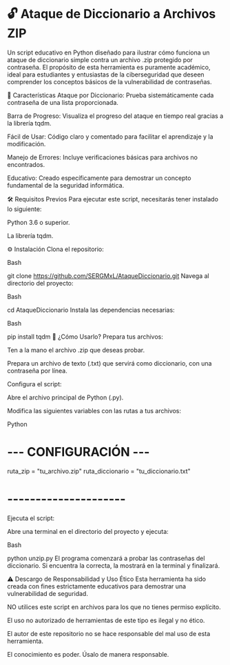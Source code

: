 # 🔓 Ataque de Diccionario a Archivos ZIP

Un script educativo en Python diseñado para ilustrar cómo funciona un ataque de diccionario simple contra un archivo .zip protegido por contraseña. El propósito de esta herramienta es puramente académico, ideal para estudiantes y entusiastas de la ciberseguridad que deseen comprender los conceptos básicos de la vulnerabilidad de contraseñas.

🚀 Características
Ataque por Diccionario: Prueba sistemáticamente cada contraseña de una lista proporcionada.

Barra de Progreso: Visualiza el progreso del ataque en tiempo real gracias a la librería tqdm.

Fácil de Usar: Código claro y comentado para facilitar el aprendizaje y la modificación.

Manejo de Errores: Incluye verificaciones básicas para archivos no encontrados.

Educativo: Creado específicamente para demostrar un concepto fundamental de la seguridad informática.

🛠️ Requisitos Previos
Para ejecutar este script, necesitarás tener instalado lo siguiente:

Python 3.6 o superior.

La librería tqdm.

⚙️ Instalación
Clona el repositorio:

Bash

git clone https://github.com/SERGMxL/AtaqueDiccionario.git
Navega al directorio del proyecto:

Bash

cd AtaqueDiccionario
Instala las dependencias necesarias:

Bash

pip install tqdm
📖 ¿Cómo Usarlo?
Prepara tus archivos:

Ten a la mano el archivo .zip que deseas probar.

Prepara un archivo de texto (.txt) que servirá como diccionario, con una contraseña por línea.

Configura el script:

Abre el archivo principal de Python (.py).

Modifica las siguientes variables con las rutas a tus archivos:

Python

# --- CONFIGURACIÓN ---
ruta_zip = "tu_archivo.zip" 
ruta_diccionario = "tu_diccionario.txt"
# ---------------------
Ejecuta el script:

Abre una terminal en el directorio del proyecto y ejecuta:

Bash

python unzip.py
El programa comenzará a probar las contraseñas del diccionario. Si encuentra la correcta, la mostrará en la terminal y finalizará.

⚠️ Descargo de Responsabilidad y Uso Ético
Esta herramienta ha sido creada con fines estrictamente educativos para demostrar una vulnerabilidad de seguridad.

NO utilices este script en archivos para los que no tienes permiso explícito.

El uso no autorizado de herramientas de este tipo es ilegal y no ético.

El autor de este repositorio no se hace responsable del mal uso de esta herramienta.

El conocimiento es poder. Úsalo de manera responsable.

